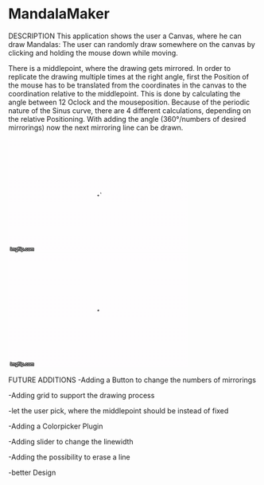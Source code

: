 # MandalaMaker

DESCRIPTION
This application shows the user a Canvas, where he can draw Mandalas: 
The user can randomly draw somewhere on the canvas by clicking and holding the mouse down while moving. 

There is a middlepoint, where the drawing gets mirrored.
In order to replicate the drawing multiple times at the right angle,
first the Position of the mouse has to be translated from the coordinates in the canvas to the coordination relative to the middlepoint. 
This is done by calculating the angle between 12 Oclock and the mouseposition.
Because of the periodic nature of the Sinus curve, there are 4 different calculations, depending on the relative Positioning.
With adding the angle (360°/numbers of desired mirrorings) now the next mirroring line can be drawn.

![](mandalaexample.gif)
![](mandalaexample2.gif)

FUTURE ADDITIONS
-Adding a Button to change the numbers of mirrorings

-Adding grid to support the drawing process

-let the user pick, where the middlepoint should be instead of fixed

-Adding a Colorpicker Plugin

-Adding slider to change the linewidth

-Adding the possibility to erase a line

-better Design
